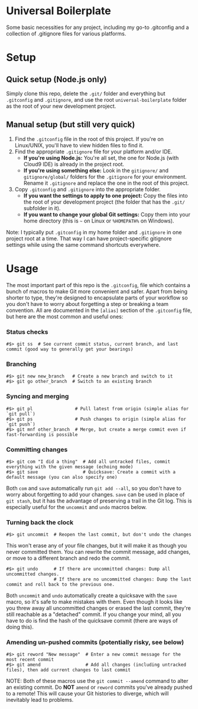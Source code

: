 # Universal Boilerplate
Some basic necessities for any project, including my go-to .gitconfig and a collection of .gitignore files for various platforms. 

# Setup

## Quick setup (Node.js only)

Simply clone this repo, delete the `.git/` folder and everything but `.gitconfig` and `.gitignore`, and use the root `universal-boilerplate` folder as the root of your new development project.

## Manual setup (but still very quick)

1. Find the `.gitconfig` file in the root of this project. If you're on Linux/UNIX, you'll have to view hidden files to find it.
2. Find the appropriate `.gitignore` file for your platform and/or IDE. 
    * **If you're using Node.js:** You're all set, the one for Node.js (with Cloud9 IDE) is already in the project root. 
    * **If you're using something else:** Look in the `gitignore/` and `gitignore/global/` folders for the `.gitignore` for your environment. Rename it `.gitignore` and replace the one in the root of this project.
3. Copy `.gitconfig` and `.gitignore` into the appropriate folder. 
    * **If you want the settings to apply to one project:** Copy the files into the root of your development project (the folder that has the `.git/` subfolder in it).
    * **If you want to change your global Git settings:** Copy them into your home directory (this is `~` on Linux or `%HOMEPATH%` on Windows).
    
Note: I typically put `.gitconfig` in my home folder and `.gitignore` in one project root at a time. That way I can have project-specific gitignore settings while using the same command shortcuts everywhere.

# Usage

The most important part of this repo is the `.gitconfig`, file which contains a bunch of macros to make Git more convenient and safer. 
Apart from being shorter to type, they're designed to encapsulate parts of your workflow so you don't have to worry about forgetting a 
step or breaking a team convention. All are documented in the `[alias]` section of the `.gitconfig` file, but here are the most common 
and useful ones:

### Status checks

    #$> git ss  # See current commit status, current branch, and last commit (good way to generally get your bearings)
    
### Branching

    #$> git new new_branch   # Create a new branch and switch to it
    #$> git go other_branch  # Switch to an existing branch
    
### Syncing and merging

    #$> git pl                # Pull latest from origin (simple alias for `git pull`)
    #$> git ps                # Push changes to origin (simple alias for `git push`)
    #$> git mnf other_branch  # Merge, but create a merge commit even if fast-forwarding is possible
    
### Committing changes

    #$> git com "I did a thing"  # Add all untracked files, commit everything with the given message (echoing mode)
    #$> git save                 # Quicksave: Create a commit with a default message (you can also specify one)
                                    
Both `com` and `save` automatically run `git add --all`, so you don't have to worry about forgetting to add your changes. `save` can be used 
in place of `git stash`, but it has the advantage of preserving a trail in the Git log. This is especially useful for the `uncommit` and 
`undo` macros below.
    
### Turning back the clock

    #$> git uncommit  # Reopen the last commit, but don't undo the changes
    
This won't erase any of your file changes, but it will make it as though you never committed them. You can rewrite the commit message, add
changes, or move to a different branch and redo the commit.

    #$> git undo      # If there are uncommitted changes: Dump all uncommitted changes.
                      # If there are no uncommitted changes: Dump the last commit and roll back to the previous one.
    
Both `uncommit` and `undo` automatically create a quicksave with the `save` macro, so it's safe to make mistakes with them. Even though it 
looks like you threw away all uncommitted changes or erased the last commit, they're still reachable as a "detached" commit. If you change 
your mind, all you have to do is find the hash of the quicksave commit (there are ways of doing this).

### Amending un-pushed commits (potentially risky, see below)

    #$> git reword "New message"  # Enter a new commit message for the most recent commit
    #$> git amend                 # Add all changes (including untracked files), then add current changes to last commit
    
NOTE: Both of these macros use the `git commit --amend` command to alter an existing commit. Do **NOT** `amend` or `reword` commits you've 
already pushed to a remote! This will cause your Git histories to diverge, which will inevitably lead to problems.

